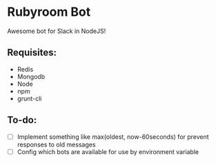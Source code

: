 # Rubyroom Bot

Awesome bot for Slack in NodeJS!

## Requisites:
* Redis
* Mongodb
* Node
* npm
* grunt-cli

## To-do:

* [ ] Implement something like max(oldest, now-60seconds) for prevent responses to old messages
* [ ] Config which bots are available for use by environment variable